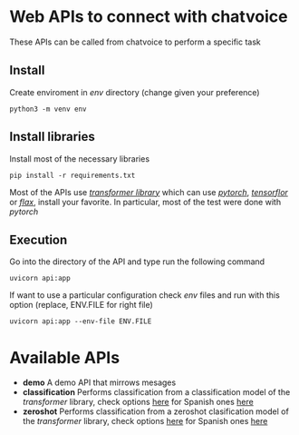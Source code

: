 # Web APIs to connect with chatvoice

These APIs can be called from chatvoice to perform a specific task

## Install

Create enviroment in _env_ directory (change given your preference)

    python3 -m venv env

## Install libraries

Install most of the necessary libraries

    pip install -r requirements.txt

Most of the APIs use [_transformer
library_](https://huggingface.co/docs/transformers/index) which can use
[_pytorch_](https://pytorch.org/get-started/locally/),
[_tensorflor_](https://www.tensorflow.org/install/pip) or
[_flax_](https://flax.readthedocs.io/en/latest/), install your favorite. In particular,
most of the test were done with _pytorch_  


## Execution

Go into the directory of the API and type run the following command

    uvicorn api:app

If want to use a particular configuration check _env_ files and run with this
option (replace, ENV.FILE for right file)

    uvicorn api:app --env-file ENV.FILE

# Available APIs

* **demo**            A demo API that mirrows mesages
* **classification**  Performs classification from a classification model of the _transformer_
 library, check options
[here](https://huggingface.co/models?pipeline_tag=text-classification&sort=downloads)
for Spanish ones
[here](https://huggingface.co/models?language=es&pipeline_tag=text-classification&sort=downloads)
* **zeroshot**  Performs classification from a zeroshot clasification model of the _transformer_
 library, check options
[here](https://huggingface.co/models?pipeline_tag=zero-shot-classification&sort=downloads)
for Spanish ones
[here](https://huggingface.co/models?language=es&pipeline_tag=zero-shot-classification&sort=downloads)


